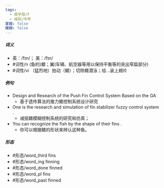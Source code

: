 ```yaml
---
tags:
  - 首字母/F
  - 级别/中考
掌握: false
模糊: false
---
```

##### 词义
- 英：/fɪn/； 美：/fɪn/
- #词性/n  (鱼的)鳍；翼(车辆、航空器等用以保持平衡等的突出窄扁部分)
- #词性/vi  （猛烈地）拍动（鳍）；切除鳍潜泳；给…装上翅片
##### 例句
- Design and Research of the Push Fin Control System Based on the GA
	- 基于遗传算法的推力鳍控制系统设计研究
- One is the research and simulation of fin stabilizer fuzzy control system .
	- 减摇鳍模糊控制系统的研究和仿真；
- You can recognize the fish by the shape of their fins .
	- 你可以根据鳍的形状来辨认这种鱼。
##### 形态
- #形态/word_third fins
- #形态/word_ing finning
- #形态/word_done finned
- #形态/word_pl fins
- #形态/word_past finned
